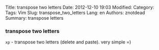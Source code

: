 Title: transpose two letters
Date: 2012-12-10 19:03
Modified: 
Category: 
Tags: Vim
Slug: transpose_two_letters
Lang: en
Authors: znotdead
Summary: transpose letters

### transpose two letters

`xp` - transpose two letters (delete and paste). very simple =)
